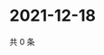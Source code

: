 # 2021-12-18

共 0 条

<!-- BEGIN WEIBO -->
<!-- 最后更新时间 Sat Dec 18 2021 18:12:26 GMT+0800 (China Standard Time) -->

<!-- END WEIBO -->
